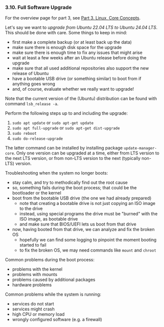 
### 3.10. Full Software Upgrade

For the overview page for part 3, see [Part 3. Linux, Core Concepts](./part-3-linux-core-concepts.md).

Let's say we want to *upgrade from Ubuntu 22.04 LTS to Ubuntu 24.04 LTS*. This should be done with care.
Some things to keep in mind:
* first make a complete backup (or at least back up the data)
* make sure there is enough disk space for the upgrade
* make sure there is enough time to fix any issues that might arise
* wait at least a few weeks after an Ubuntu release before doing the upgrade
* make sure that all used additional repositories also support the new release of Ubuntu
* have a bootable USB drive (or something similar) to boot from if anything goes wrong
* and, of course, evaluate whether we really want to upgrade!

Note that the current version of the (Ubuntu) distribution can be found with command
`lsb_release -a`.

Perform the following steps up to and including the upgrade:
1. `sudo apt update` or `sudo apt-get update`
2. `sudo apt full-upgrade` or `sudo apt-get dist-upgrade`
3. `sudo reboot`
4. `sudo do-release-upgrade`

The latter command can be installed by installing package `update-manager-core`.
Only one version can be upgraded at a time, either from LTS version to the next LTS version,
or from non-LTS version to the next (typically non-LTS) version.

Troubleshooting when the system no longer boots:
* stay calm, and try to methodically find out the root cause
* so, something fails during the boot process; that could be the bootloader or the kernel
* boot from the bootable USB drive (the one we had already prepared)
  * note that creating a bootable drive is not just copying an ISO image to the drive
  * instead, using special programs the drive must be "burned" with the ISO image, as bootable drive
  * and make sure that BIOS/UEFI lets us boot from that drive
* now, having booted from that drive, we can analyze and fix the broken OS
  * hopefully we can find some logging to pinpoint the moment booting started to fail
  * to fix the broken OS, we may need commands like `mount` and `chroot`

Common problems during the boot process:
* problems with the kernel
* problems with mounts
* problems caused by additional packages
* hardware problems

Common problems while the system is running:
* services do not start
* services might crash
* high CPU or memory load
* wrongly configured software (e.g. a firewall)

